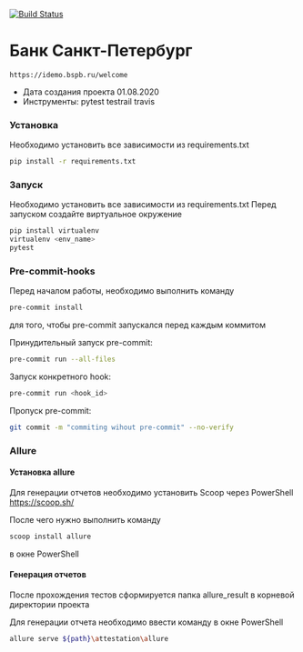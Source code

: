 [![Build Status](https://travis-ci.org/test1910md/attestation.svg?branch=master)](https://travis-ci.org/github/test1910md/attestation)
    
# Банк Санкт-Петербург
    
    https://idemo.bspb.ru/welcome
  - Дата создания проекта 01.08.2020
  - Инструменты:
    pytest
    testrail
    travis
### Установка

Необходимо установить все зависимости из requirements.txt

```sh
pip install -r requirements.txt
```

 ### Запуск

Необходимо установить все зависимости из requirements.txt
Перед запуском создайте виртуальное окружение

```sh
pip install virtualenv
virtualenv <env_name>
pytest
```
 ### Pre-commit-hooks
 Перед началом работы, необходимо выполнить команду
  ```sh
pre-commit install
```
для того, чтобы pre-commit запускался перед каждым коммитом

Принудительный запуск pre-commit:
 ```sh
pre-commit run --all-files
```
Запуск конкретного hook:
 ```sh
pre-commit run <hook_id>
```
Пропуск pre-commit:
 ```sh
git commit -m "commiting wihout pre-commit" --no-verify
```
### Allure
 #### Установка allure
 Для генерации отчетов необходимо установить Scoop через PowerShell
 https://scoop.sh/
 
 После чего нужно выполнить команду 
  ```sh
 scoop install allure
 ```
 в окне PowerShell
 
 #### Генерация отчетов
 После прохождения тестов сформируется папка allure_result в корневой директории проекта
  
 Для генерации отчета необходимо ввести команду в окне PowerShell
 ```sh
 allure serve ${path}\attestation\allure
 ```
